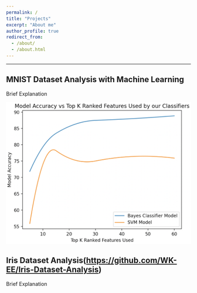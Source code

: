 ```yaml
---
permalink: /
title: "Projects"
excerpt: "About me"
author_profile: true
redirect_from: 
  - /about/
  - /about.html
---
```

***

## MNIST Dataset Analysis with Machine Learning 

Brief Explanation
<p>
  <a href= "https://github.com/WK-EE/MNIST-DataAnalysis-ML" title="WK-EE MNIST Dataset Analysis">
    <img src= /images/Model_Accuracy_vs_Top_K_Ranked_Features.png alt= "Results Snapshot"/>
  </a>
</p>




## Iris Dataset Analysis(https://github.com/WK-EE/Iris-Dataset-Analysis)

Brief Explanation



